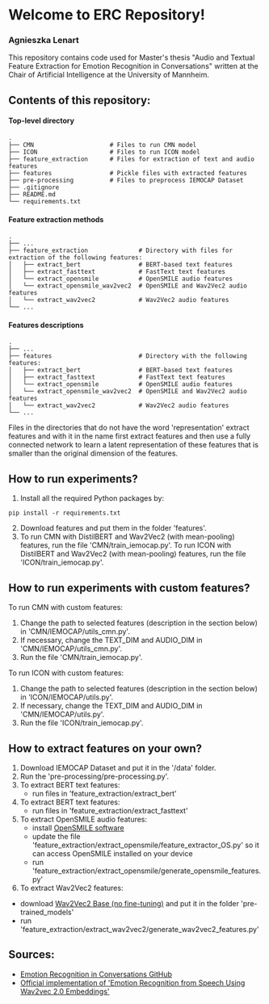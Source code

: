 # Welcome to ERC Repository!
### Agnieszka Lenart
This repository contains code used for Master's thesis "Audio and Textual Feature Extraction for Emotion Recognition in Conversations" written at the Chair of Artificial Intelligence at the University of Mannheim.

## Contents of this repository:

#### Top-level directory
    .
    ├── CMN                     # Files to run CMN model 
    ├── ICON                    # Files to run ICON model 
    ├── feature_extraction      # Files for extraction of text and audio features
    ├── features                # Pickle files with extracted features
    ├── pre-processing          # Files to preprocess IEMOCAP Dataset
    ├── .gitignore
    ├── README.md
    └── requirements.txt

#### Feature extraction methods
    .
    ├── ...
    ├── feature_extraction              # Directory with files for extraction of the following features:
    │   ├── extract_bert                # BERT-based text features
    │   ├── extract_fasttext            # FastText text features
    │   └── extract_opensmile           # OpenSMILE audio features
    │   └── extract_opensmile_wav2vec2  # OpenSMILE and Wav2Vec2 audio features
    │   └── extract_wav2vec2            # Wav2Vec2 audio features
    └── ...
#### Features descriptions
    .
    ├── ...
    ├── features                        # Directory with the following features:
    │   ├── extract_bert                # BERT-based text features
    │   ├── extract_fasttext            # FastText text features
    │   └── extract_opensmile           # OpenSMILE audio features
    │   └── extract_opensmile_wav2vec2  # OpenSMILE and Wav2Vec2 audio features
    │   └── extract_wav2vec2            # Wav2Vec2 audio features
    └── ...
Files in the directories that do not have the word 'representation' extract features and with it in the name first extract features and then use a fully connected network to learn a latent representation of these features that is smaller than the original dimension of the features.

  
## How to run experiments?
1. Install all the required Python packages by:
```
pip install -r requirements.txt
```
2. Download features and put them in the folder 'features'.
3. To run CMN with DistilBERT and Wav2Vec2 (with mean-pooling) features, run the file 'CMN/train_iemocap.py'.
   To run ICON with DistilBERT and Wav2Vec2 (with mean-pooling) features, run the file 'ICON/train_iemocap.py'.

## How to run experiments with custom features?
To run CMN with custom features:
1. Change the path to selected features (description in the section below) in 'CMN/IEMOCAP/utils_cmn.py'.
2. If necessary, change the TEXT_DIM and AUDIO_DIM in 'CMN/IEMOCAP/utils_cmn.py'.
3. Run the file 'CMN/train_iemocap.py'.

To run ICON with custom features:
1. Change the path to selected features (description in the section below) in 'ICON/IEMOCAP/utils.py'.
2. If necessary, change the TEXT_DIM and AUDIO_DIM in 'CMN/IEMOCAP/utils.py'.
3. Run the file 'ICON/train_iemocap.py'.



## How to extract features on your own?
1. Download IEMOCAP Dataset and put it in the '/data' folder.
2. Run the 'pre-processing/pre-processing.py'.
3. To extract BERT text features:
   - run files in 'feature_extraction/extract_bert'
4. To extract BERT text features:
   - run files in 'feature_extraction/extract_fasttext'
5. To extract OpenSMILE audio features:
   - install [OpenSMILE software](https://github.com/audeering/opensmile/releases/tag/v3.0.0)
   - update the file 'feature_extraction/extract_opensmile/feature_extractor_OS.py' so it can access OpenSMILE installed on your device
   - run 'feature_extraction/extract_opensmile/generate_opensmile_features.py'
6. To extract Wav2Vec2 features:
  - download [Wav2Vec2 Base (no fine-tuning)](https://github.com/facebookresearch/fairseq/blob/main/examples/wav2vec/README.md) and put it in the folder 'pre-trained_models'
  - run 'feature_extraction/extract_wav2vec2/generate_wav2vec2_features.py'


## Sources:
- [Emotion Recognition in Conversations GitHub](https://github.com/declare-lab/conv-emotion/tree/master)
- [Official implementation of 'Emotion Recognition from Speech Using Wav2vec 2.0 Embeddings'](https://github.com/habla-liaa/ser-with-w2v2/tree/master)

